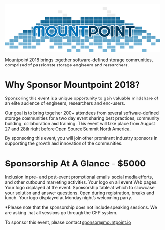 <link rel="stylesheet" href="style.css">

<img src="images/logo.svg" id="logo" alt="Mountpoint" />

Mountpoint 2018 brings together software-defined storage communities, comprised of passionate storage engineers and researchers. 

# Why Sponsor Mountpoint 2018? 

Sponsoring this event is a unique opportunity to gain valuable mindshare of an elite audience of engineers, researchers and end-users. 

Our goal is to bring together 200+ attendees from several software-defined storage communities  for a two day event sharing best practices, community building, collaboration and training. This event will take place from August 27 and 28th right before Open Source Summit North America. 

By sponsoring this event, you will join other prominent industry sponsors in supporting the growth and innovation of the communities. 

# Sponsorship At A Glance - $5000

Inclusion in pre- and post-event promotional emails, social media efforts, and other outbound marketing activities.
Your logo on all event Web pages.
Your logo displayed at the event. 
Sponsorship table at which to showcase your solution and answer questions. Open during registration, breaks and lunch. 
Your logo displayed at Monday night’s welcoming party. 

*Please note that the sponsorship does not include speaking sessions. We are asking that all sessions go through the CFP system. 

To sponsor this event, please contact [sponsor@mountpoint.io](mailto:sponsor@mountpoint.io)

